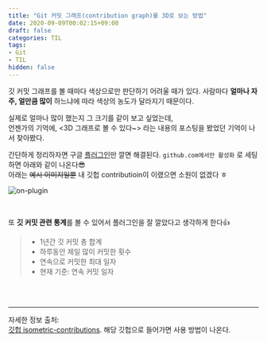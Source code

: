 ```yaml
---
title: "Git 커밋 그래프(contribution graph)를 3D로 보는 방법"
date: 2020-09-09T00:02:15+09:00
draft: false
categories: TIL
tags:
- Git
- TIL
hidden: false
---
```


깃 커밋 그래프를 볼 때마다 색상으로만 판단하기 어려울 때가 있다. 
사람마다 **얼마나 자주, 얼만큼 많이** 하느냐에 따라 색상의 농도가 달라지기 때문이다.

실제로 얼마나 많이 했는지 그 크기를 같이 보고 싶었는데,  
언젠가의 기억에, <3D 그래프로 볼 수 있다~> 라는 내용의 포스팅을 봤었던 기억이 나서 찾아봤다.  

간단하게 정리하자면 
구글 [플러그인](https://chrome.google.com/webstore/detail/isometric-contributions/mjoedlfflcchnleknnceiplgaeoegien?hl=en&gl=US)만
깔면 해결된다.
`github.com에서만 활성화` 로 세팅하면 아래와 같이 나온다😎  
아래는 ~~예시 이미지일뿐~~ 내 깃헙 contributioin이 이랬으면 소원이 없겠다 ㅎ

![on-plugin](https://github.com/jasonlong/isometric-contributions/raw/main/img/preview.png?width=480px)

<br>

또 **깃 커밋 관련 통계**를 볼 수 있어서 플러그인을 잘 깔았다고 생각하게 한다👍  
> - 1년간 깃 커밋 총 합계  
> - 하루동안 제일 많이 커밋한 횟수  
> - 연속으로 커밋한 최대 일자   
> - 현재 기준: 연속 커밋 일자

<br>
<br>

-------
자세한 정보 출처:  
[깃헙 isometric-contributions](https://github.com/jasonlong/isometric-contributions). 
해당 깃헙으로 들어가면 사용 방법이 나온다.

